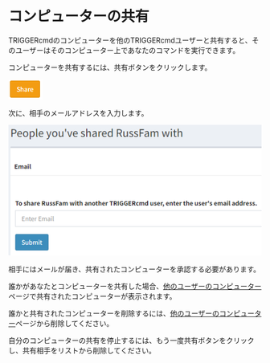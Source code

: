 # コンピューターの共有

TRIGGERcmdのコンピューターを他のTRIGGERcmdユーザーと共有すると、そのユーザーはそのコンピューター上であなたのコマンドを実行できます。

コンピューターを共有するには、共有ボタンをクリックします。

![共有ボタン](./images/share.png)

次に、相手のメールアドレスを入力します。

![コンピューターを共有](./images/share-computer.png)

相手にはメールが届き、共有されたコンピューターを承認する必要があります。

誰かがあなたとコンピューターを共有した場合、[他のユーザーのコンピューター](https://www.triggercmd.com/user/computer/otherlist)ページで共有されたコンピューターが表示されます。

誰かと共有されたコンピューターを削除するには、[他のユーザーのコンピューター](https://www.triggercmd.com/user/computer/otherlist)ページから削除してください。

自分のコンピューターの共有を停止するには、もう一度共有ボタンをクリックし、共有相手をリストから削除してください。
